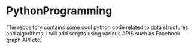 # PythonProgramming
The repository contains some cool python code related to data structures and algorithms.
I will add scripts using various APIS such as Facebook graph API etc.
